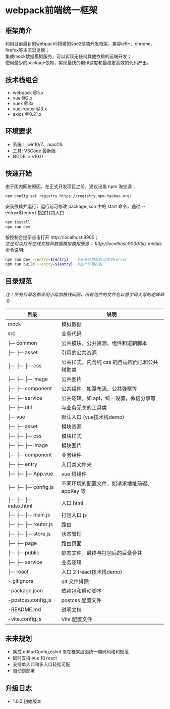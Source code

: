 
# webpack前端统一框架

## 框架简介

利用目前最新的webpack5搭建的vue2前端开发框架，兼容ie9+、chrome、firefox等主流浏览器；  
集成mock数据模拟服务，可以实现无任何其他依赖的前端开发；  
使用最少的package依赖，实现最快的编译速度和最稳定高效的代码产出。 

## 技术栈组合

- webpack @5.x
- vue @2.x
- vuex @3x
- vue-router @3.x
- axios @0.21.x

## 环境要求

- 系统： win10/7、macOS
- 工具: VSCode 最新版
- NODE: > v10.0

## 快速开始

由于国内网络原因，在正式开发项目之前，建议设置 npm 淘宝源；

```bash
npm config set registry https://registry.npm.taobao.org/
```

安装依赖并运行，运行前可修改 package.json 中的 start 命令，通过 --entry=${entry} 指定打包入口

```bash
npm install
npm run dev
```

按控制台提示点击打开 http://localhost:9900；  
 _您还可以打开在线文档和数据模拟模拟服务： http://localhost:9000/biz.middle_  
 命令说明:

```bash
npm run dev --entry=${entry}    #开发环境会启动本地server
npm run build --entry=${entry}  #生产环境打包
```

## 目录规范

_注：所有目录名都采用小写加横线间隔，所有组件的文件名以首字母大写的驼峰命令_

| 目录                | 说明                                          |
| ------------------- | --------------------------------------------- |
| mock                | 模拟数据                                      |
| src                 | 业务代码                                      |
| ├─ common           | 公共模块，公共资源、组件和逻辑脚本            |
| ├─ ├─ asset         | 引用的公共资源                                |
| ├─ ├─ ├─ css        | 公共样式，内含纯 css 的自适应而已和公共辅助类 |
| ├─ ├─ ├─ image      | 公共图片                                      |
| ├─ ├─ component     | 公共组件，如瀑布流、公共弹框等                |
| ├─ ├─ service       | 公共逻辑，如 api，统一设置，微信分享等        |
| ├─ ├─ util          | 与业务无关的工具类                            |
| ├─ vue             | 默认入口 (vue技术栈demo)                                     |
| ├─ ├─ asset         | 模块资源                                      |
| ├─ ├─ ├─ css        | 模块样式                                      |
| ├─ ├─ ├─ image      | 模块图片                                      |
| ├─ ├─ component     | 业务组件                                      |
| ├─ ├─ entry         | 入口类文件夹                                  |
| ├─ ├─ ├─ App.vue    | vue 根组件                                    |
| ├─ ├─ ├─ config.js  | 不同环境的配置文件，如请求地址前辍、appKey 等 |
| ├─ ├─ ├─ index.html | 入口 html                                     |
| ├─ ├─ ├─ main.js    | 打包入口 js                                   |
| ├─ ├─ ├─ router.js  | 路由                                          |
| ├─ ├─ ├─ store.js   | 状态管理                                      |
| ├─ ├─ page          | 路由页面                                      |
| ├─ ├─ public        | 静态文件，最终与打包后的目录合并              |
| ├─ ├─ service       | 业务逻辑                                      |
| ├─ react            | 入口 2  (react技术栈demo)                                    |
| -.gitignore         | git 文件排除                                  |
| -package.json       | 依赖包和启动脚本                              |
| -postcss.config.js  | postcss 配置文件                              |
| -README.md          | 说明文档                                      |
| -vite.config.js     | Vite 配置文件                                 |

## 未来规划

- 集成 editorConfig,eslint 来在框架层面统一编码风格和规范
- 同时支持 vue 和 react
- 支持单入口和多入口轻松可配
- 自动划部署

## 升级日志

- 1.0.0 初始版本
